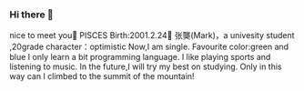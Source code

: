 ### Hi there 👋
nice to meet you🤝
PISCES Birth:2001.2.24🐍
张龑(Mark)，a univesity student ,20grade
character：optimistic 
Now,I am single. Favourite color:green and blue
I only learn a bit programming language.
I like playing sports and listening to music.
In the future,I will try my best on studying.
Only in this way can I climbed to the summit of the mountain!
